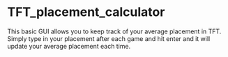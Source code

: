 # TFT_placement_calculator
This basic GUI allows you to keep track of your average placement in TFT.
Simply type in your placement after each game and hit enter and it will update your average placement each time.
